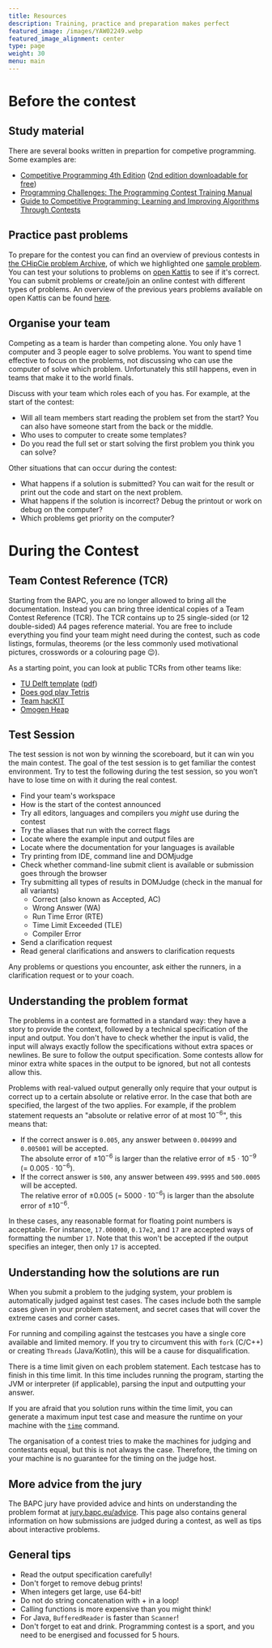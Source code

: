 ```yaml
---
title: Resources
description: Training, practice and preparation makes perfect
featured_image: /images/YAW02249.webp
featured_image_alignment: center
type: page
weight: 30
menu: main
---
```

# Before the contest
## Study material
There are several books written in prepartion for competive programming. Some examples are:
 * [Competitive Programming 4th Edition](https://cpbook.net/) ([2nd edition downloadable for free](https://cpbook.net/details?cp=2))
 * [Programming Challenges: The Programming Contest Training Manual](https://books.google.nl/books/about/Programming_Challenges.html)
 * [Guide to Competitive Programming: Learning and Improving Algorithms Through Contests](https://books.google.nl/books?id=3JbiDwAAQBAJ)

## Practice past problems
To prepare for the contest you can find an overview of previous contests in [the CHipCie problem Archive](/archive),
of which we highlighted one [sample problem](/sample).
You can test your solutions to problems on [open Kattis](https://open.kattis.com/) to see if it's correct.
You can submit problems or create/join an online contest with different types of problems.
An overview of the previous years problems available on open Kattis can be found [here](https://open.kattis.com/problem-sources).

## Organise your team
Competing as a team is harder than competing alone. You only have 1 computer and 3 people eager to solve problems.
You want to spend time effective to focus on the problems, not discussing who can use the computer of solve which problem.
Unfortunately this still happens, even in teams that make it to the world finals.

Discuss with your team which roles each of you has. For example, at the start of the contest:
 * Will all team members start reading the problem set from the start? You can also have someone start from the back or the middle.
 * Who uses to computer to create some templates?
 * Do you read the full set or start solving the first problem you think you can solve?

Other situations that can occur during the contest:
 * What happens if a solution is submitted? You can wait for the result or print out the code and start on the next problem.
 * What happens if the solution is incorrect? Debug the printout or work on debug on the computer?
 * Which problems get priority on the computer?

# During the Contest

## Team Contest Reference (TCR)
Starting from the BAPC, you are no longer allowed to bring all the documentation. Instead you can bring three identical
copies of a Team Contest Reference (TCR). The TCR contains up to 25 single-sided (or 12 double-sided) A4 pages reference
material. You are free to include everything you find your team might need during the contest, such as code listings,
formulas, theorems (or the less commonly used motivational pictures, crosswords or a colouring page 😉️).

As a starting point, you can look at public TCRs from other teams like:
 * [TU Delft template](/resources/tcr-template.zip) ([pdf](/resources/tcr.pdf))
 * [Does god play Tetris](https://github.com/alexjbest/icpc-tcr/blob/master/teamref.pdf)
 * [Team hacKIT](https://github.com/niklasb/tcr/blob/master/tcr.pdf)
 * [Omogen Heap](https://github.com/kth-competitive-programming/kactl/blob/main/kactl.pdf)

## Test Session
The test session is not won by winning the scoreboard, but it can win you the main contest.
The goal of the test session is to get familiar the contest environment. Try to test the following during the test session,
so you won’t have to lose time on with it during the real contest.
 * Find your team's workspace
 * How is the start of the contest announced
 * Try all editors, languages and compilers you *might* use during the contest
 * Try the aliases that run with the correct flags
 * Locate where the example input and output files are
 * Locate where the documentation for your languages is available
 * Try printing from IDE, command line and DOMjudge
 * Check whether command-line submit client is available or submission goes through the browser
 * Try submitting all types of results in DOMJudge (check in the manual for all variants)
   - Correct (also known as Accepted, AC)
   - Wrong Answer (WA)
   - Run Time Error (RTE)
   - Time Limit Exceeded (TLE)
   - Compiler Error
 * Send a clarification request
 * Read general clarifications and answers to clarification requests

Any problems or questions you encounter, ask either the runners, in a clarification request or to your coach.

## Understanding the problem format
The problems in a contest are formatted in a standard way: they have a story to provide the context, followed by a technical specification of the input and output.
You don't have to check whether the input is valid,
the input will always exactly follow the specifications
without extra spaces or newlines.
Be sure to follow the output specification.
Some contests allow for minor extra white spaces in the output to be ignored,
but not all contests allow this.

Problems with real-valued output
generally only require that your output is correct
up to a certain absolute or relative error.
In the case that both are specified, the largest of the two applies.
For example, if the problem statement requests an
"absolute or relative error of at most 10<sup>−6</sup>", this means that:

* If the correct answer is `0.005`, any answer between `0.004999` and `0.005001` will be accepted.<br>
  The absolute error of ±10<sup>−6</sup> is larger than the relative error of ±5 · 10<sup>−9</sup> (= 0.005 · 10<sup>−6</sup>).
* If the correct answer is `500`, any answer between `499.9995` and `500.0005` will be accepted.<br>
  The relative error of ±0.005 (= 5000 · 10<sup>−6</sup>) is larger than the absolute error of ±10<sup>−6</sup>.

In these cases, any reasonable format for floating point numbers is acceptable. For instance, `17.000000`, `0.17e2`, and `17` are accepted ways of formatting the number `17`.
Note that this won't be accepted if the output specifies an integer, then only `17` is accepted.

## Understanding how the solutions are run
When you submit a problem to the judging system, your problem is automatically judged against test cases. The cases include both
the sample cases given in your problem statement, and secret cases that will cover the extreme cases and corner cases.

For running and compiling against the testcases you have a single core available and limited memory. If you try to
circumvent this with `fork` (C/C++) or creating `Threads` (Java/Kotlin), this will be a cause for disqualification.

There is a time limit given on each problem statement. Each testcase has to finish in this time limit. In this time includes
running the program, starting the JVM or interpreter (if applicable), parsing the input and outputting your answer.

If you are afraid that you solution runs within the time limit, you can generate
a maximum input test case and measure the runtime on your machine with the [`time`](https://www.man7.org/linux/man-pages/man1/time.1.html) command.

The organisation of a contest tries to make the machines for judging and contestants equal, but this is not always the case.
Therefore, the timing on your machine is no guarantee for the timing on the judge host.

## More advice from the jury
The BAPC jury have provided advice and hints on understanding the problem format at [jury.bapc.eu/advice](https://jury.bapc.eu/advice/).
This page also contains general information on how submissions are judged during a contest,
as well as tips about interactive problems.

## General tips
 * Read the output specification carefully!
 * Don't forget to remove debug prints!
 * When integers get large, use 64-bit!
 * Do not do string concatenation with + in a loop!
 * Calling functions is more expensive than you might think!
 * For Java, `BufferedReader` is faster than `Scanner`!
 * Don't forget to eat and drink. Programming contest is a sport, and you need to be energised and focussed for 5 hours.
